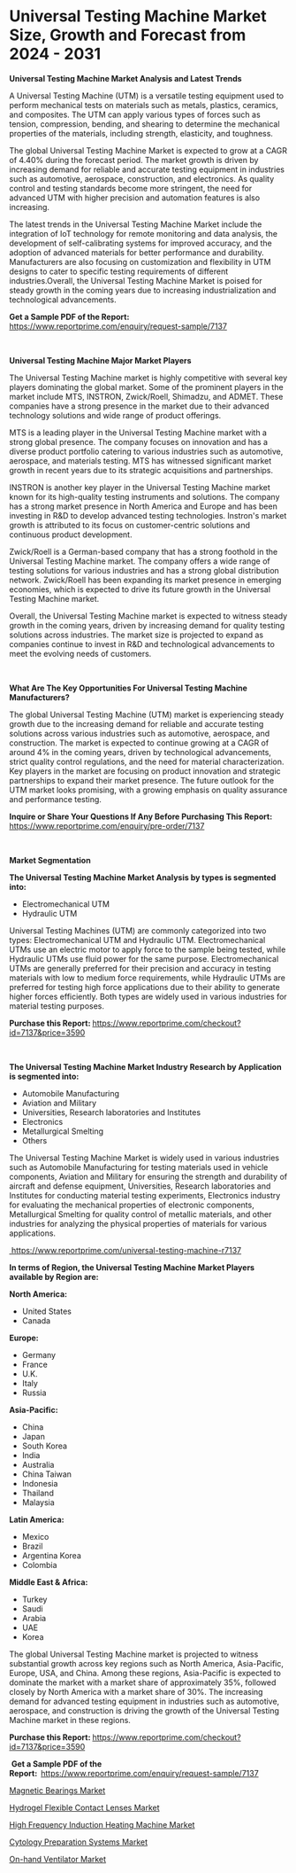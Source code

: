 <p><h1>Universal Testing Machine Market Size, Growth and Forecast from 2024 - 2031</h1></p><p><strong>Universal Testing Machine Market Analysis and Latest Trends</strong></p>
<p><p>A Universal Testing Machine (UTM) is a versatile testing equipment used to perform mechanical tests on materials such as metals, plastics, ceramics, and composites. The UTM can apply various types of forces such as tension, compression, bending, and shearing to determine the mechanical properties of the materials, including strength, elasticity, and toughness.</p><p>The global Universal Testing Machine Market is expected to grow at a CAGR of 4.40% during the forecast period. The market growth is driven by increasing demand for reliable and accurate testing equipment in industries such as automotive, aerospace, construction, and electronics. As quality control and testing standards become more stringent, the need for advanced UTM with higher precision and automation features is also increasing.</p><p>The latest trends in the Universal Testing Machine Market include the integration of IoT technology for remote monitoring and data analysis, the development of self-calibrating systems for improved accuracy, and the adoption of advanced materials for better performance and durability. Manufacturers are also focusing on customization and flexibility in UTM designs to cater to specific testing requirements of different industries.Overall, the Universal Testing Machine Market is poised for steady growth in the coming years due to increasing industrialization and technological advancements.</p></p>
<p><strong>Get a Sample PDF of the Report:&nbsp;</strong> <a href="https://www.reportprime.com/enquiry/request-sample/7137">https://www.reportprime.com/enquiry/request-sample/7137</a></p>
<p>&nbsp;</p>
<p><strong>Universal Testing Machine Major Market Players</strong></p>
<p><p>The Universal Testing Machine market is highly competitive with several key players dominating the global market. Some of the prominent players in the market include MTS, INSTRON, Zwick/Roell, Shimadzu, and ADMET. These companies have a strong presence in the market due to their advanced technology solutions and wide range of product offerings.</p><p>MTS is a leading player in the Universal Testing Machine market with a strong global presence. The company focuses on innovation and has a diverse product portfolio catering to various industries such as automotive, aerospace, and materials testing. MTS has witnessed significant market growth in recent years due to its strategic acquisitions and partnerships.</p><p>INSTRON is another key player in the Universal Testing Machine market known for its high-quality testing instruments and solutions. The company has a strong market presence in North America and Europe and has been investing in R&D to develop advanced testing technologies. Instron's market growth is attributed to its focus on customer-centric solutions and continuous product development.</p><p>Zwick/Roell is a German-based company that has a strong foothold in the Universal Testing Machine market. The company offers a wide range of testing solutions for various industries and has a strong global distribution network. Zwick/Roell has been expanding its market presence in emerging economies, which is expected to drive its future growth in the Universal Testing Machine market.</p><p>Overall, the Universal Testing Machine market is expected to witness steady growth in the coming years, driven by increasing demand for quality testing solutions across industries. The market size is projected to expand as companies continue to invest in R&D and technological advancements to meet the evolving needs of customers.</p></p>
<p>&nbsp;</p>
<p><strong>What Are The Key Opportunities For Universal Testing Machine Manufacturers?</strong></p>
<p><p>The global Universal Testing Machine (UTM) market is experiencing steady growth due to the increasing demand for reliable and accurate testing solutions across various industries such as automotive, aerospace, and construction. The market is expected to continue growing at a CAGR of around 4% in the coming years, driven by technological advancements, strict quality control regulations, and the need for material characterization. Key players in the market are focusing on product innovation and strategic partnerships to expand their market presence. The future outlook for the UTM market looks promising, with a growing emphasis on quality assurance and performance testing.</p></p>
<p><strong>Inquire or Share Your Questions If Any Before Purchasing This Report:</strong> <a href="https://www.reportprime.com/enquiry/pre-order/7137">https://www.reportprime.com/enquiry/pre-order/7137</a></p>
<p>&nbsp;</p>
<p><strong>Market Segmentation</strong></p>
<p><strong>The Universal Testing Machine Market Analysis by types is segmented into:</strong></p>
<p><ul><li>Electromechanical UTM</li><li>Hydraulic UTM</li></ul></p>
<p><p>Universal Testing Machines (UTM) are commonly categorized into two types: Electromechanical UTM and Hydraulic UTM. Electromechanical UTMs use an electric motor to apply force to the sample being tested, while Hydraulic UTMs use fluid power for the same purpose. Electromechanical UTMs are generally preferred for their precision and accuracy in testing materials with low to medium force requirements, while Hydraulic UTMs are preferred for testing high force applications due to their ability to generate higher forces efficiently. Both types are widely used in various industries for material testing purposes.</p></p>
<p><strong>Purchase this Report:&nbsp;</strong><a href="https://www.reportprime.com/checkout?id=7137&price=3590">https://www.reportprime.com/checkout?id=7137&price=3590</a></p>
<p>&nbsp;</p>
<p><strong>The Universal Testing Machine Market Industry Research by Application is segmented into:</strong></p>
<p><ul><li>Automobile Manufacturing</li><li>Aviation and Military</li><li>Universities, Research laboratories and Institutes</li><li>Electronics</li><li>Metallurgical Smelting</li><li>Others</li></ul></p>
<p><p>The Universal Testing Machine Market is widely used in various industries such as Automobile Manufacturing for testing materials used in vehicle components, Aviation and Military for ensuring the strength and durability of aircraft and defense equipment, Universities, Research laboratories and Institutes for conducting material testing experiments, Electronics industry for evaluating the mechanical properties of electronic components, Metallurgical Smelting for quality control of metallic materials, and other industries for analyzing the physical properties of materials for various applications.</p></p>
<p><a href="https://www.reportprime.com/universal-testing-machine-r7137">&nbsp;https://www.reportprime.com/universal-testing-machine-r7137</a></p>
<p><strong>In terms of Region, the Universal Testing Machine Market Players available by Region are:</strong></p>
<p>
    <p> <strong> North America: </strong>
        <ul>
            <li>United States</li>
            <li>Canada</li>
        </ul>
        </p> 
    <p> <strong> Europe: </strong>
        <ul>
            <li>Germany</li>
            <li>France</li>
            <li>U.K.</li>
            <li>Italy</li>
            <li>Russia</li>
        </ul>
        </p> 
    <p> <strong> Asia-Pacific: </strong>
        <ul>
            <li>China</li>
            <li>Japan</li>
            <li>South Korea</li>
            <li>India</li>
            <li>Australia</li>
            <li>China Taiwan</li>
            <li>Indonesia</li>
            <li>Thailand</li>
            <li>Malaysia</li>
        </ul>
        </p> 
    <p> <strong> Latin America: </strong>
        <ul>
            <li>Mexico</li>
            <li>Brazil</li>
            <li>Argentina Korea</li>
            <li>Colombia</li>
        </ul>
        </p> 
    <p> <strong> Middle East & Africa: </strong>
        <ul>
            <li>Turkey</li>
            <li>Saudi</li>
            <li>Arabia</li>
            <li>UAE</li>
            <li>Korea</li>
        </ul>
    </p>
    </p>
<p><p>The global Universal Testing Machine market is projected to witness substantial growth across key regions such as North America, Asia-Pacific, Europe, USA, and China. Among these regions, Asia-Pacific is expected to dominate the market with a market share of approximately 35%, followed closely by North America with a market share of 30%. The increasing demand for advanced testing equipment in industries such as automotive, aerospace, and construction is driving the growth of the Universal Testing Machine market in these regions.</p></p>
<p><strong>Purchase this Report: </strong><a href="https://www.reportprime.com/checkout?id=7137&price=3590">https://www.reportprime.com/checkout?id=7137&price=3590</a></p>
<p>&nbsp;<strong>Get a Sample PDF of the Report:&nbsp;&nbsp;</strong><a href="https://www.reportprime.com/enquiry/request-sample/7137">https://www.reportprime.com/enquiry/request-sample/7137</a></p>
<p><strong></strong></p>
<p><p><a href="https://github.com/kishanagarner91/Market-Research-Report-List-1/blob/main/magnetic-bearings-market.md">Magnetic Bearings Market</a></p><p><a href="https://medium.com/@addiehirthe20/hydrogel-flexible-contact-lenses-market-size-by-type-nearsighted-glasses-decorative-glasses-by-7cc12e06437a">Hydrogel Flexible Contact Lenses Market</a></p><p><a href="https://github.com/hrhzhypq19/Market-Research-Report-List-1/blob/main/high-frequency-induction-heating-machine-market.md">High Frequency Induction Heating Machine Market</a></p><p><a href="https://medium.com/@susanwest38/exploring-cytology-preparation-systems-market-dynamics-global-trends-and-future-growth-prospects-e2f5f5e0cf1b">Cytology Preparation Systems Market</a></p><p><a href="https://medium.com/@kimzemlak/on-hand-ventilator-market-size-share-trends-analysis-report-by-end-use-hospital-medical-97c356d7123c">On-hand Ventilator Market</a></p></p>